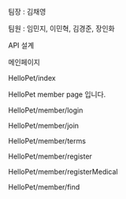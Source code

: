 팀장 : 김채영

팀원 : 임민지, 이민혁, 김경준, 장인화

API 설계

메인페이지

HelloPet/index

HelloPet member page 입니다.

HelloPet/member/login

HelloPet/member/join

HelloPet/member/terms

HelloPet/member/register

HelloPet/member/registerMedical

HelloPet/member/find

